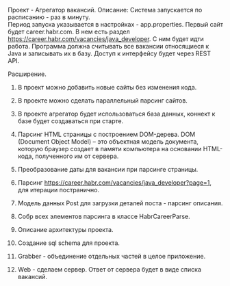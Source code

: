 Проект - Агрегатор вакансий.
Описание:
Система запускается по расписанию - раз в минуту.  
Период запуска указывается в настройках - app.properties.
Первый сайт будет career.habr.com. В нем есть раздел https://career.habr.com/vacancies/java_developer.
С ним будет идти работа. Программа должна считывать все вакансии относящиеся к Java и записывать их в базу.
Доступ к интерфейсу будет через REST API.

Расширение.
1. В проект можно добавить новые сайты без изменения кода.
2. В проекте можно сделать параллельный парсинг сайтов.

1. В проекте агрегатор будет использоваться база данных,
   коннект к базе будет создаваться при старте.
2. Парсинг HTML страницы с построением DOM-дерева.
 DOM (Document Object Model) – это объектная модель документа,
   которую браузер создает в памяти компьютера на основании HTML-кода, полученного им от сервера.

3. Преобразование даты для вакансии при парсинге страницы.
4. Парсинг https://career.habr.com/vacancies/java_developer?page=1,
   для итерации постранично.

5. Модель данных Post для загрузки деталей поста - парсинг описания.
6. Собр всех элементов парсинга в классе HabrCareerParse.
7. Описание архитектуры проекта.
8. Создание sql schema для проекта.
9. Grabber - объединение отдельных частей в целое приложение.
10. Web - сделаем сервер. Ответ от сервера будет в виде списка вакансий.